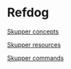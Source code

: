 # Refdog

<!-- - [Concepts](concepts/index.html) -->
<!-- - [Resources](resources/index.html) -->
<!-- - [Commands](commands/index.html) -->

[Skupper concepts](concepts/index.html)

[Skupper resources](resources/index.html)

[Skupper commands](commands/index.html)
